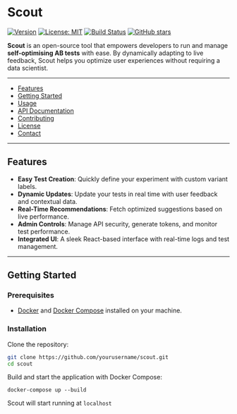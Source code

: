 # Scout

[![Version](https://img.shields.io/badge/version-1.0.0-blue.svg)](https://github.com/langleyi/scout)
[![License: MIT](https://img.shields.io/badge/License-MIT-yellow.svg)](LICENSE)
[![Build Status](https://img.shields.io/travis/langleyi/scout.svg)](https://travis-ci.com/langleyi/scout)
[![GitHub stars](https://img.shields.io/github/stars/yourusername/scout.svg?style=social)](https://github.com/langleyi/scout)



**Scout** is an open-source tool that empowers developers to run and manage **self-optimising AB tests** with ease. By dynamically adapting to live feedback, Scout helps you optimize user experiences without requiring a data scientist.

---



- [Features](#features)
- [Getting Started](#getting-started)
- [Usage](#usage)
- [API Documentation](#api-documentation)
- [Contributing](#contributing)
- [License](#license)
- [Contact](#contact)

---

## Features

- **Easy Test Creation**: Quickly define your experiment with custom variant labels.
- **Dynamic Updates**: Update your tests in real time with user feedback and contextual data.
- **Real-Time Recommendations**: Fetch optimized suggestions based on live performance.
- **Admin Controls**: Manage API security, generate tokens, and monitor test performance.
- **Integrated UI**: A sleek React-based interface with real-time logs and test management.

---

## Getting Started

### Prerequisites

- [Docker](https://www.docker.com/get-started) and [Docker Compose](https://docs.docker.com/compose/install/) installed on your machine.

### Installation

Clone the repository:

```bash
git clone https://github.com/yourusername/scout.git
cd scout
```

Build and start the application with Docker Compose:
```
docker-compose up --build
```

Scout will start running at `localhost`
